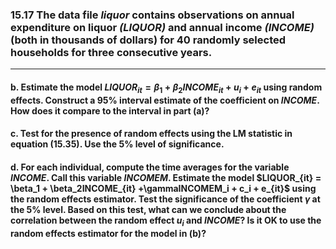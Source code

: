 ### 15.17 The data file *liquor* contains observations on annual expenditure on liquor *(LIQUOR)* and annual income *(INCOME)* (both in thousands of dollars) for 40 randomly selected households for three consecutive years.
---
#### b. Estimate the model $LIQUOR_{it} = \beta_1 + \beta_2INCOME_{it} + u_i + e_{it}$ using random effects. Construct a 95% interval estimate of the coefficient on $INCOME$. How does it compare to the interval in part (a)?

#### c. Test for the presence of random effects using the LM statistic in equation (15.35). Use the 5% level of significance.

#### d. For each individual, compute the time averages for the variable $INCOME$. Call this variable $INCOMEM$. Estimate the model $LIQUOR_{it} = \beta_1 + \beta_2INCOME_{it} +\gammaINCOMEM_i + c_i + e_{it}$ using the random effects estimator. Test the significance of the coefficient $\gamma$ at the 5% level. Based on this test, what can we conclude about the correlation between the random effect $u_i$ and $INCOME$? Is it OK to use the random effects estimator for the model in (b)?
